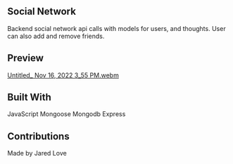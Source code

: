 ## Social Network

Backend social network api calls with models for users, and thoughts. User can also add and remove friends.


## Preview 

[Untitled_ Nov 16, 2022 3_55 PM.webm](https://user-images.githubusercontent.com/106944900/202304330-060e12e6-f932-4366-adce-e512783f458d.webm)



## Built With

JavaScript
Mongoose
Mongodb
Express



## Contributions 

Made by Jared Love